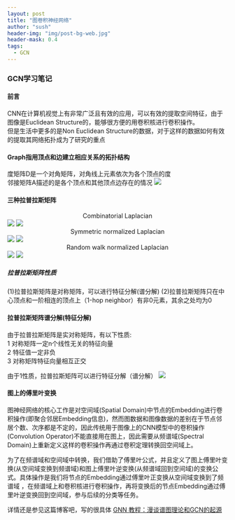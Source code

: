 ```yaml
---
layout: post
title: "图卷积神经网络"
author: "sush"
header-img: "img/post-bg-web.jpg"
header-mask: 0.4
tags:
  - GCN
---
```

### **GCN学习笔记**
#### **前言** ####
CNN在计算机视觉上有非常广泛且有效的应用，可以有效的提取空间特征，由于图像是Euclidean Structure的，能够很方便的用卷积核进行卷积操作。  
但是生活中更多的是Non Euclidean Structure的数据，对于这样的数据如何有效的提取其网络拓扑成为了研究的重点

#### Graph指用顶点和边建立相应关系的拓扑结构 ####
度矩阵D是一个对角矩阵，对角线上元素依次为各个顶点的度  
邻接矩阵A描述的是各个顶点和其他顶点边存在的情况
<img src="/blog/img/in-post/laplacian_matrix.png">

#### 三种拉普拉斯矩阵 ####
<center>Combinatorial Laplacian</center>
<img src="http://latex.codecogs.com/gif.latex? L=D-A">
<img src="/blog/img/in-post/combinatorial_laplacian.png">


<center>Symmetric normalized Laplacian</center>
<img src="http://latex.codecogs.com/gif.latex? L^{sym}=D^{-\frac{1}{2}}">
<img src="/blog/img/in-post/sym.png">

<center>Random walk normalized Laplacian</center>
<img src="http://latex.codecogs.com/gif.latex? L^{sym}=D^{-\frac{1}{2}}LD^{-\frac{1}{2}}=I-D^{-\frac{1}{2}}AD^{-\frac{1}{2}}">
<img src="/blog/img/in-post/rwnl.png">

##### 拉普拉斯矩阵性质 #####
(1)拉普拉斯矩阵是对称矩阵，可以进行特征分解(谱分解)
(2)拉普拉斯矩阵只在中心顶点和一阶相连的顶点上（1-hop neighbor）有非0元素，其余之处均为0

#### 拉普拉斯矩阵谱分解(特征分解) ####
由于拉普拉斯矩阵是实对称矩阵，有以下性质:  
1 对称矩阵一定n个线性无关的特征向量  
2 特征值一定非负  
3 对称矩阵特征向量相互正交  

由于1性质，拉普拉斯矩阵可以进行特征分解（谱分解）
<img src="/blog/img/in-post/spectral_domain.png">

#### 图上的傅里叶变换 ####
图神经网络的核心工作是对空间域(Spatial Domain)中节点的Embedding进行卷积操作(即聚合邻居Embedding信息)，然而图数据和图像数据的差别在于节点邻居个数、次序都是不定的，因此传统用于图像上的CNN模型中的卷积操作(Convolution Operator)不能直接用在图上，因此需要从频谱域(Spectral Domain)上重新定义这样的卷积操作再通过卷积定理转换回空间域上。

为了在频谱域和空间域中转换，我们借助了傅里叶公式，并且定义了图上傅里叶变换(从空间域变换到频谱域)和图上傅里叶逆变换(从频谱域回到空间域)的变换公式。具体操作是我们将节点的Embedding通过傅里叶正变换从空间域变换到了频谱域
，在频谱域上和卷积核进行卷积操作，再将变换后的节点Embedding通过傅里叶逆变换回到空间域，参与后续的分类等任务。  

详情还是参见这篇博客吧，写的很具体
[GNN 教程：漫谈谱图理论和GCN的起源](https://archwalker.github.io/blog/2019/06/16/GNN-Spectral-Graph.html)




